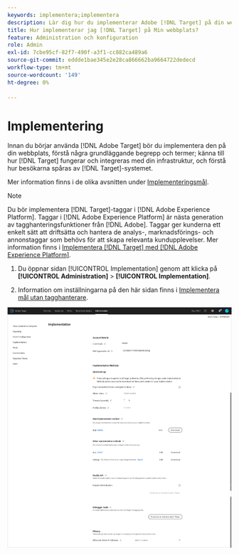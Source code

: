 ```yaml
---
keywords: implementera;implementera
description: Lär dig hur du implementerar Adobe [!DNL Target] på din webbplats. Ange globala inställningar, implementeringsmetod (AEP Web SDK eller at.js) med mera.
title: Hur implementerar jag [!DNL Target] på Min webbplats?
feature: Administration och konfiguration
role: Admin
exl-id: 7cbe95cf-82f7-490f-a3f1-cc882ca489a6
source-git-commit: eddde1bae345e2e28ca866662ba9664722dedecd
workflow-type: tm+mt
source-wordcount: '149'
ht-degree: 0%

---
```


# Implementering

Innan du börjar använda [!DNL Adobe Target] bör du implementera den på din webbplats, förstå några grundläggande begrepp och termer; känna till hur [!DNL Target] fungerar och integreras med din infrastruktur, och förstå hur besökarna spåras av [!DNL Target]-systemet.

Mer information finns i de olika avsnitten under [Implementeringsmål](/help/c-implementing-target/implementing-target.md).

>[!NOTE]
>
>Du bör implementera [!DNL Target]-taggar i [!DNL Adobe Experience Platform]. Taggar i [!DNL Adobe Experience Platform] är nästa generation av tagghanteringsfunktioner från [!DNL Adobe]. Taggar ger kunderna ett enkelt sätt att driftsätta och hantera de analys-, marknadsförings- och annonstaggar som behövs för att skapa relevanta kundupplevelser. Mer information finns i [Implementera [!DNL Target] med [!DNL Adobe Experience Platform]](/help/c-implementing-target/c-implementing-target-for-client-side-web/how-to-deployatjs/cmp-implementing-target-using-adobe-launch.md).

1. Du öppnar sidan [!UICONTROL Implementation] genom att klicka på **[!UICONTROL Administration]** > **[!UICONTROL Implementation]**.

1. Information om inställningarna på den här sidan finns i [Implementera mål utan tagghanterare](/help/c-implementing-target/c-implementing-target-for-client-side-web/how-to-deployatjs/implementing-target-without-a-tag-manager.md).

![Implementeringssida](/help/administrating-target/assets/implementation.png)

